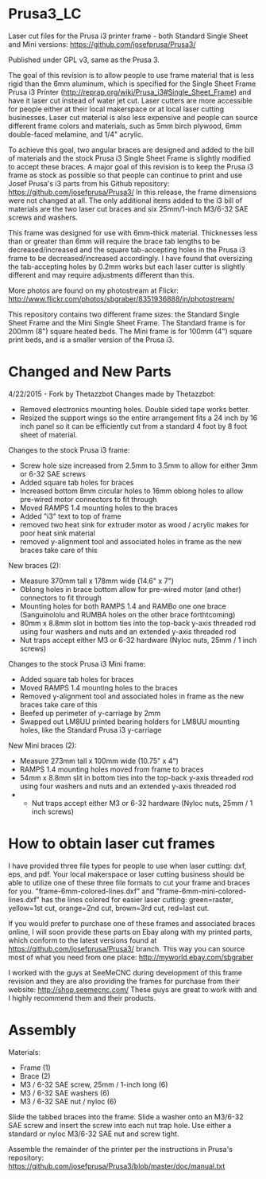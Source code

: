 Prusa3_LC
=========

Laser cut files for the Prusa i3 printer frame - both Standard Single Sheet and Mini versions: https://github.com/josefprusa/Prusa3/

Published under GPL v3, same as the Prusa 3.

The goal of this revision is to allow people to use frame material that is less rigid than the 6mm aluminum, which is specified for the Single Sheet Frame Prusa i3 Printer (http://reprap.org/wiki/Prusa_i3#Single_Sheet_Frame) and have it laser cut instead of water jet cut. Laser cutters are more accessible for people either at their local makerspace or at local laser cutting businesses. Laser cut material is also less expensive and people can source different frame colors and materials, such as 5mm birch plywood, 6mm double-faced melamine, and 1/4" acrylic.

To achieve this goal, two angular braces are designed and added to the bill of materials and the stock Prusa i3 Single Sheet Frame is slightly modified to accept these braces. A major goal of this revision is to keep the Prusa i3 frame as stock as possible so that people can continue to print and use Josef Prusa's i3 parts from his Github repository: https://github.com/josefprusa/Prusa3/ In this release, the frame dimensions were not changed at all. The only additional items added to the i3 bill of materials are the two laser cut braces and six 25mm/1-inch M3/6-32 SAE screws and washers.

This frame was designed for use with 6mm-thick material. Thicknesses less than or greater than 6mm will require the brace tab lengths to be decreased/increased and the square tab-accepting holes in the Prusa i3 frame to be decreased/increased accordingly. I have found that oversizing the tab-accepting holes by 0.2mm works but each laser cutter is slightly different and may require adjustments different than this.

More photos are found on my photostream at Flickr: http://www.flickr.com/photos/sbgraber/8351936888/in/photostream/

This repository contains two different frame sizes: the Standard Single Sheet Frame and the Mini Single Sheet Frame. The Standard frame is for 200mm (8") square heated beds. The Mini frame is for 100mm (4") square print beds, and is a smaller version of the Prusa i3.


Changed and New Parts
=====================

4/22/2015 - Fork by Thetazzbot
Changes made by Thetazzbot:
* Removed electronics mounting holes.  Double sided tape works better.
* Resized the support wings so the entire arrangement fits a 24 inch by 16 inch panel so it can be
  efficiently cut from a standard 4 foot by 8 foot sheet of material.
  
Changes to the stock Prusa i3 frame:

* Screw hole size increased from 2.5mm to 3.5mm to allow for either 3mm or 6-32 SAE screws
* Added square tab holes for braces
* Increased bottom 8mm circular holes to 16mm oblong holes to allow pre-wired motor connectors to fit through
* Moved RAMPS 1.4 mounting holes to the braces
* Added "i3" text to top of frame
* removed two heat sink for extruder motor as wood / acrylic makes for poor heat sink material
* removed y-alignment tool and associated holes in frame as the new braces take care of this

New braces (2):

* Measure 370mm tall x 178mm wide (14.6" x 7")
* Oblong holes in brace bottom allow for pre-wired motor (and other) connectors to fit through
* Mounting holes for both RAMPS 1.4 and RAMBo one one brace (Sanguinololu and RUMBA holes on the other brace forthtcoming)
* 80mm x 8.8mm slot in bottom ties into the top-back y-axis threaded rod using four washers and nuts and an extended y-axis threaded rod
* Nut traps accept either M3 or 6-32 hardware (Nyloc nuts, 25mm / 1 inch screws)

Changes to the stock Prusa i3 Mini frame:

* Added square tab holes for braces
* Moved RAMPS 1.4 mounting holes to the braces
* Removed y-alignment tool and associated holes in frame as the new braces take care of this
* Beefed up perimeter of y-carriage by 2mm
* Swapped out LM8UU printed bearing holders for LM8UU mounting holes, like the Standard Prusa i3 y-carriage

New Mini braces (2):

* Measure 273mm tall x 100mm wide (10.75" x 4")
* RAMPS 1.4 mounting holes moved from frame to braces
* 54mm x 8.8mm slit in bottom ties into the top-back y-axis threaded rod using four washers and nuts and an extended y-axis threaded rod
* * Nut traps accept either M3 or 6-32 hardware (Nyloc nuts, 25mm / 1 inch screws)


How to obtain laser cut frames
==============================

I have provided three file types for people to use when laser cutting: dxf, eps, and pdf. Your local makerspace or laser cutting business should be able to utilize one of these three file formats to cut your frame and braces for you. "frame-6mm-colored-lines.dxf" and "frame-6mm-mini-colored-lines.dxf" has the lines colored for easier laser cutting: green=raster, yellow=1st cut, orange=2nd cut, brown=3rd cut, red=last cut.

If you would prefer to purchase one of these frames and associated braces online, I will soon provide these parts on Ebay along with my printed parts, which conform to the latest versions found at https://github.com/josefprusa/Prusa3/ branch. This way you can source most of what you need from one place: http://myworld.ebay.com/sbgraber

I worked with the guys at SeeMeCNC during development of this frame revision and they are also providing the frames for purchase from their website: http://shop.seemecnc.com/  These guys are great to work with and I highly recommend them and their products.


Assembly
========

Materials:

* Frame (1)
* Brace (2)
* M3 / 6-32 SAE screw, 25mm / 1-inch long (6)
* M3 / 6-32 SAE washers (6)
* M3 / 6-32 SAE nut / nyloc (6)

Slide the tabbed braces into the frame. Slide a washer onto an M3/6-32 SAE screw and insert the screw into each nut trap hole. Use either a standard or nyloc M3/6-32 SAE nut and screw tight.

Assemble the remainder of the printer per the instructions in Prusa's repository: https://github.com/josefprusa/Prusa3/blob/master/doc/manual.txt
